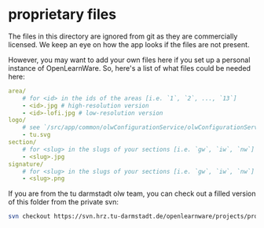 # proprietary files

The files in this directory are ignored from git as they are commercially licensed. We keep an eye on how the app looks if the files are not present.

However, you may want to add your own files here if you set up a personal instance of OpenLearnWare. So, here's a list of what files could be needed here:

```yaml
area/
    # for <id> in the ids of the areas [i.e. `1`, `2`, ..., `13`]
    - <id>.jpg # high-resolution version
    - <id>-lofi.jpg # low-resolution version
logo/
    # see `/src/app/common/olwConfigurationService/olwConfigurationService.js` on how we use this
    - tu.svg
section/
    # for <slug> in the slugs of your sections [i.e. `gw`, `iw`, `nw`]
    - <slug>.jpg
signature/
    # for <slug> in the slugs of your sections [i.e. `gw`, `iw`, `nw`]
    - <slug>.png
```

If you are from the tu darmstadt olw team, you can check out a filled version of this folder from the private svn:

```bash
svn checkout https://svn.hrz.tu-darmstadt.de/openlearnware/projects/proprietary
```